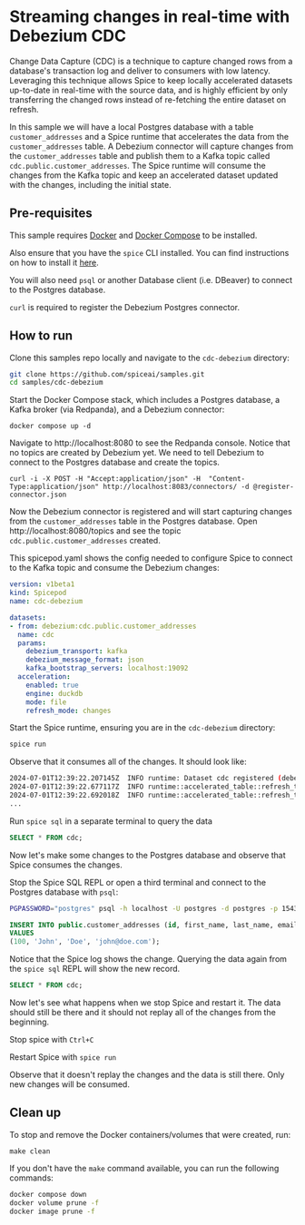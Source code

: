 # Streaming changes in real-time with Debezium CDC

Change Data Capture (CDC) is a technique to capture changed rows from a database's transaction log and deliver to consumers with low latency. Leveraging this technique allows Spice to keep locally accelerated datasets up-to-date in real-time with the source data, and is highly efficient by only transferring the changed rows instead of re-fetching the entire dataset on refresh.

In this sample we will have a local Postgres database with a table `customer_addresses` and a Spice runtime that accelerates the data from the `customer_addresses` table. A Debezium connector will capture changes from the `customer_addresses` table and publish them to a Kafka topic called `cdc.public.customer_addresses`. The Spice runtime will consume the changes from the Kafka topic and keep an accelerated dataset updated with the changes, including the initial state.

## Pre-requisites

This sample requires [Docker](https://www.docker.com/) and [Docker Compose](https://docs.docker.com/compose/) to be installed.

Also ensure that you have the `spice` CLI installed. You can find instructions on how to install it [here](https://docs.spiceai.org/getting-started).

You will also need `psql` or another Database client (i.e. DBeaver) to connect to the Postgres database.

`curl` is required to register the Debezium Postgres connector.

## How to run

Clone this samples repo locally and navigate to the `cdc-debezium` directory:

```bash
git clone https://github.com/spiceai/samples.git
cd samples/cdc-debezium
```

Start the Docker Compose stack, which includes a Postgres database, a Kafka broker (via Redpanda), and a Debezium connector:

`docker compose up -d`

Navigate to http://localhost:8080 to see the Redpanda console. Notice that no topics are created by Debezium yet. We need to tell Debezium to connect to the Postgres database and create the topics.

`curl -i -X POST -H "Accept:application/json" -H  "Content-Type:application/json" http://localhost:8083/connectors/ -d @register-connector.json`

Now the Debezium connector is registered and will start capturing changes from the `customer_addresses` table in the Postgres database. Open http://localhost:8080/topics and see the topic `cdc.public.customer_addresses` created.

This spicepod.yaml shows the config needed to configure Spice to connect to the Kafka topic and consume the Debezium changes:

```yaml
version: v1beta1
kind: Spicepod
name: cdc-debezium

datasets:
- from: debezium:cdc.public.customer_addresses
  name: cdc
  params:
    debezium_transport: kafka
    debezium_message_format: json
    kafka_bootstrap_servers: localhost:19092
  acceleration:
    enabled: true
    engine: duckdb
    mode: file
    refresh_mode: changes
```

Start the Spice runtime, ensuring you are in the `cdc-debezium` directory:

```bash
spice run
```

Observe that it consumes all of the changes. It should look like:

```bash
2024-07-01T12:39:22.207145Z  INFO runtime: Dataset cdc registered (debezium:cdc.public.customer_addresses), acceleration (duckdb:file, changes), results cache enabled.
2024-07-01T12:39:22.677117Z  INFO runtime::accelerated_table::refresh_task::changes: Upserting data row for cdc with id=3
2024-07-01T12:39:22.692018Z  INFO runtime::accelerated_table::refresh_task::changes: Upserting data row for cdc with id=4
...
```

Run `spice sql` in a separate terminal to query the data

```sql
SELECT * FROM cdc;
```

Now let's make some changes to the Postgres database and observe that Spice consumes the changes.

Stop the Spice SQL REPL or open a third terminal and connect to the Postgres database with `psql`:

```bash
PGPASSWORD="postgres" psql -h localhost -U postgres -d postgres -p 15432
```

```sql
INSERT INTO public.customer_addresses (id, first_name, last_name, email) 
VALUES 
(100, 'John', 'Doe', 'john@doe.com');
```

Notice that the Spice log shows the change. Querying the data again from the `spice sql` REPL will show the new record.

```sql
SELECT * FROM cdc;
```

Now let's see what happens when we stop Spice and restart it. The data should still be there and it should not replay all of the changes from the beginning.

Stop spice with `Ctrl+C`

Restart Spice with `spice run`

Observe that it doesn't replay the changes and the data is still there. Only new changes will be consumed.

## Clean up

To stop and remove the Docker containers/volumes that were created, run:

`make clean`

If you don't have the `make` command available, you can run the following commands:

```bash
docker compose down
docker volume prune -f
docker image prune -f
```